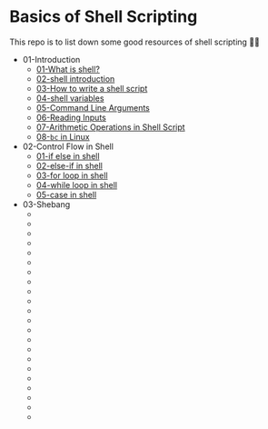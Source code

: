 # Basics of Shell Scripting

This repo is to list down some good resources of shell scripting 💪🏻

* 01-Introduction
    * [01-What is shell?](https://www.tutorialspoint.com/what-is-shell-script)
    * [02-shell introduction](https://www.geeksforgeeks.org/introduction-linux-shell-shell-scripting/)
    * [03-How to write a shell script](https://www.guru99.com/introduction-to-shell-scripting.html)
    * [04-shell variables](https://www.geeksforgeeks.org/shell-scripting-shell-variables/)
    * [05-Command Line Arguments](https://www.digitalocean.com/community/tutorials/read-command-line-arguments-in-shell-scripts)
    * [06-Reading Inputs](https://www.geeksforgeeks.org/bash-script-read-user-input/)
    * [07-Arithmetic Operations in Shell Script](https://www.geeksforgeeks.org/bash-script-arithmetic-operators/)
    * [08-`bc` in Linux](https://opensource.com/article/20/7/bc-math)
* 02-Control Flow in Shell    
    * [01-if else in shell](https://www.digitalocean.com/community/tutorials/if-else-in-shell-scripts)
    * [02-else-if in shell](https://www.tutorialspoint.com/unix/if-elif-statement.htm)
    * [03-for loop in shell](https://www.javatpoint.com/for-loop-shell-scripting)
    * [04-while loop in shell](https://www.tutorialspoint.com/unix/while-loop.htm)
    * [05-case in shell](https://www.tutorialspoint.com/unix/case-esac-statement.htm)
* 03-Shebang
    * []()
    * []()
    * []()
    * []()
    * []()
    * []()
    * []()
    * []()
    * []()
    * []()
    * []()
    * []()
    * []()
    * []()
    * []()
    * []()
    * []()
    * []()
    * []()
    * []()
    * []()
    * []()
